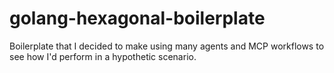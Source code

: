 # golang-hexagonal-boilerplate
Boilerplate that I decided to make using many agents and MCP workflows to see how I'd perform in a hypothetic scenario.
